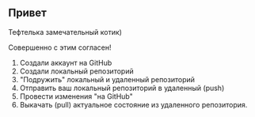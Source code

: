 ## Привет

 Тефтелька замечательный котик)
 
 Совершенно с этим согласен!

1. Создали аккаунт на GitHub
2. Создали локальный репозиторий
3. "Подружить" локальный и удаленный репозиторий
4. Отправить ваш локальный репозиторий в удаленный (push)
5. Провести изменения "на GitHub"
6. Выкачать (pull) актуальное состояние из удаленного репозитория.
